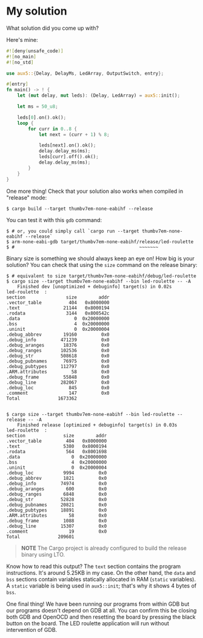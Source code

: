 # My solution

What solution did you come up with?

Here's mine:

``` rust
#![deny(unsafe_code)]
#![no_main]
#![no_std]

use aux5::{Delay, DelayMs, LedArray, OutputSwitch, entry};

#[entry]
fn main() -> ! {
    let (mut delay, mut leds): (Delay, LedArray) = aux5::init();

    let ms = 50_u8;

    leds[0].on().ok();
    loop {
        for curr in 0..8 {
            let next = (curr + 1) % 8;

            leds[next].on().ok();
            delay.delay_ms(ms);
            leds[curr].off().ok();
            delay.delay_ms(ms);
        }
    }
}

```

One more thing! Check that your solution also works when compiled in "release" mode:

``` console
$ cargo build --target thumbv7em-none-eabihf --release
```

You can test it with this `gdb` command:

``` console
$ # or, you could simply call `cargo run --target thumbv7em-none-eabihf --release`
$ arm-none-eabi-gdb target/thumbv7em-none-eabihf/release/led-roulette
$ #                                              ~~~~~~~
```

Binary size is something we should always keep an eye on! How big is your solution? You can check
that using the `size` command on the release binary:

``` console
$ # equivalent to size target/thumbv7em-none-eabihf/debug/led-roulette
$ cargo size --target thumbv7em-none-eabihf --bin led-roulette -- -A
    Finished dev [unoptimized + debuginfo] target(s) in 0.02s
led-roulette  :
section               size        addr
.vector_table          404   0x8000000
.text                21144   0x8000194
.rodata               3144   0x800542c
.data                    0  0x20000000
.bss                     4  0x20000000
.uninit                  0  0x20000004
.debug_abbrev        19160         0x0
.debug_info         471239         0x0
.debug_aranges       18376         0x0
.debug_ranges       102536         0x0
.debug_str          508618         0x0
.debug_pubnames      76975         0x0
.debug_pubtypes     112797         0x0
.ARM.attributes         58         0x0
.debug_frame         55848         0x0
.debug_line         282067         0x0
.debug_loc             845         0x0
.comment               147         0x0
Total              1673362


$ cargo size --target thumbv7em-none-eabihf --bin led-roulette --release -- -A
    Finished release [optimized + debuginfo] target(s) in 0.03s
led-roulette  :
section              size        addr
.vector_table         404   0x8000000
.text                5380   0x8000194
.rodata               564   0x8001698
.data                   0  0x20000000
.bss                    4  0x20000000
.uninit                 0  0x20000004
.debug_loc           9994         0x0
.debug_abbrev        1821         0x0
.debug_info         74974         0x0
.debug_aranges        600         0x0
.debug_ranges        6848         0x0
.debug_str          52828         0x0
.debug_pubnames     20821         0x0
.debug_pubtypes     18891         0x0
.ARM.attributes        58         0x0
.debug_frame         1088         0x0
.debug_line         15307         0x0
.comment               19         0x0
Total              209601
```

> **NOTE** The Cargo project is already configured to build the release binary using LTO.

Know how to read this output? The `text` section contains the program instructions. It's around 5.25KB
in my case. On the other hand, the `data` and `bss` sections contain variables statically allocated
in RAM (`static` variables). A `static` variable is being used in `aux5::init`; that's why it shows 4
bytes of `bss`.

One final thing! We have been running our programs from within GDB but our programs doesn't depend on
GDB at all. You can confirm this be closing both GDB and OpenOCD and then resetting the board by
pressing the black button on the board. The LED roulette application will run without intervention
of GDB.
